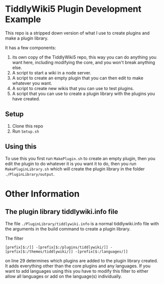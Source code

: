 # TiddlyWiki5 Plugin Development Example

This repo is a stripped down version of what I use to create plugins and make a
plugin library.

It has a few components:

1. its own copy of the TiddlyWiki5 repo, this way you can do anything you want
  here, including modifying the core, and you won't break anything else.
2. A script to start a wiki in a node server.
3. A script to create an empty plugin that you can then edit to make whatever
  you want.
4. A script to create new wikis that you can use to test plugins.
5. A script that you can use to create a plugin library with the plugins you
  have created.

## Setup

1. Clone this repo
2. Run `Setup.sh`

## Using this

To use this you first run `MakePlugin.sh` to create an empty plugin, then you
edit the plugin to do whatever it is you want it to do, then you run
`MakePluginLibrary.sh` which will create the plugin library in the folder
`./PluginLibrary/output`.


# Other Information

## The plugin library tiddlywiki.info file

The file `./PluginLibrary/tiddlywiki.info` is a normal tiddlywiki.info file
with the arguments in the build command to create a plugin library.

The filter

`[prefix[$:/]] -[prefix[$:/plugins/tiddlywiki/]] -[prefix[$:/themes/tiddlywiki/]] -[prefix[$:/languages/]]`

on line 29 determines which plugins are added to the plugin library created.
It adds everything other than the core plugins and any languages.
If you want to add languages using this you have to modify this filter to
either allow all languages or add on the language(s) individually.
